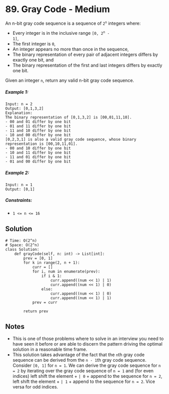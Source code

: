 # 89. Gray Code - Medium

An n-bit gray code sequence is a sequence of <code>2<sup>n</sup></code> integers where:

- Every integer is in the inclusive range <code>[0, 2<sup>n</sup> - 1]</code>,
- The first integer is `0`,
- An integer appears no more than once in the sequence,
- The binary representation of every pair of adjacent integers differs by exactly one bit, and
- The binary representation of the first and last integers differs by exactly one bit.

Given an integer `n`, return any valid n-bit gray code sequence.

##### Example 1:

```
Input: n = 2
Output: [0,1,3,2]
Explanation:
The binary representation of [0,1,3,2] is [00,01,11,10].
- 00 and 01 differ by one bit
- 01 and 11 differ by one bit
- 11 and 10 differ by one bit
- 10 and 00 differ by one bit
[0,2,3,1] is also a valid gray code sequence, whose binary representation is [00,10,11,01].
- 00 and 10 differ by one bit
- 10 and 11 differ by one bit
- 11 and 01 differ by one bit
- 01 and 00 differ by one bit
```

##### Example 2:

```
Input: n = 1
Output: [0,1]
```

##### Constraints:

- `1 <= n <= 16`

## Solution

```
# Time: O(2^n)
# Space: O(2^n)
class Solution:
    def grayCode(self, n: int) -> List[int]:
        prev = [0, 1]
        for k in range(2, n + 1):
            curr = []
            for i, num in enumerate(prev):
                if i & 1:
                    curr.append((num << 1) | 1)
                    curr.append((num << 1) | 0)
                else:
                    curr.append((num << 1) | 0)
                    curr.append((num << 1) | 1)
            prev = curr
        
        return prev
```

## Notes
- This is one of those problems where to solve in an interview you need to have seen it before or are able to discern the pattern driving the optimal solution in a reasonable time frame. 
- This solution takes advantage of the fact that the `n`th gray code sequence can be derived from the `n - 1`th gray code sequence. Consider `[0, 1]` for `n = 1`. We can derive the gray code sequence for `n = 2` by iterating over the gray code sequence of `n = 1` and (for even indices) left shift the element + `| 0` + append to the sequence for `n = 2`, left shift the element + `| 1` + append to the sequence for `n = 2`. Vice versa for odd indices.
